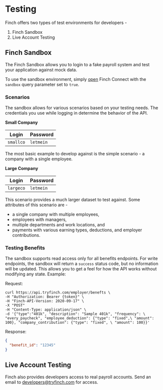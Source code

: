 # Testing

Finch offers two types of test environments for developers -

1. Finch Sandbox
2. Live Account Testing

## Finch Sandbox

The Finch Sandbox allows you to login to a fake payroll system and test your application against mock data.

To use the sandbox environment, simply [open](https://developer.tryfinch.com/docs/reference/docs/%20Finch%20API/4%20-%20Authorization.md#redirect-to-connect) Finch Connect with the `sandbox` query parameter set to `true`.

### Scenarios

The sandbox allows for various scenarios based on your testing needs. The credentials you use while logging in determine the behavior of the API.

**Small Company**

Login             | Password
---------------------|-------------
 `smallco`           | `letmein` 

The most basic example to develop against is the simple scenario - a company with a single employee.

**Large Company**

Login              | Password
----------------------|-------------
 `largeco`            | `letmein` 

This scenario provides a much larger dataset to test against. Some attributes of this scenario are -
* a single company with multiple employees,
* employees with managers,
* multiple departments and work locations, and
* payments with various earning types, deductions, and employer contributions.

### Testing Benefits

The sandbox supports read access only for all benefits endpoints. For write endpoints, the sandbox will return a `success` status code, but no information will be updated. This allows you to get a feel for how the API works without modifying any state. Example:

Request:
```shell
curl https://api.tryfinch.com/employer/benefts \
-H "Authorization: Bearer {token}" \
-H "Finch-API-Version: 2020-09-17" \
-X "POST"
-H "Content-Type: application/json" \
-d '{"type":"401k", "description": "Sample 401k", "frequency": \ "every_paycheck", "employee_deduction": {"type": "fixed",\ "amount": 100}, "company_contribution": {"type": "fixed", \ "amount": 100}}'
```
Response:
```json
{
  "benefit_id": "12345"
}
```

## Live Account Testing

Finch also provides developers access to real payroll accounts. Send an email to [developers@tryfinch.com](mailto:developers@tryfinch.com) for access.


